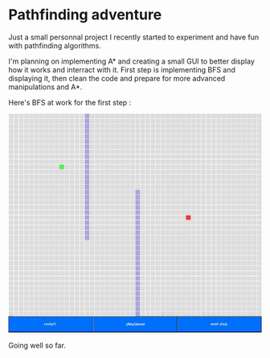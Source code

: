 # Pathfinding adventure

Just a small personnal project I recently started to experiment and have fun with pathfinding algorithms.

I'm planning on implementing A* and creating a small GUI to better display how it works and interract with it.
First step is implementing BFS and displaying it, then clean the code and prepare for more advanced manipulations and A*.

Here's BFS at work for the first step :

![](bfs2.gif)

Going well so far.
